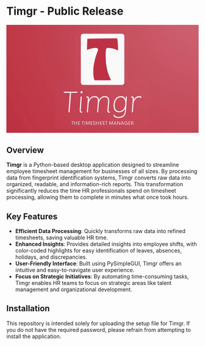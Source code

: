 # Timgr - Public Release

![Timgr Logo](SplashScreen.jpeg)

## Overview
**Timgr** is a Python-based desktop application designed to streamline employee timesheet management for businesses of all sizes. By processing data from fingerprint identification systems, Timgr converts raw data into organized, readable, and information-rich reports. This transformation significantly reduces the time HR professionals spend on timesheet processing, allowing them to complete in minutes what once took hours.

## Key Features
- **Efficient Data Processing**: Quickly transforms raw data into refined timesheets, saving valuable HR time.
- **Enhanced Insights**: Provides detailed insights into employee shifts, with color-coded highlights for easy identification of leaves, absences, holidays, and discrepancies.
- **User-Friendly Interface**: Built using PySimpleGUI, Timgr offers an intuitive and easy-to-navigate user experience.
- **Focus on Strategic Initiatives**: By automating time-consuming tasks, Timgr enables HR teams to focus on strategic areas like talent management and organizational development.

## Installation
This repository is intended solely for uploading the setup file for Timgr. If you do not have the required password, please refrain from attempting to install the application.
